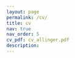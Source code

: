 ```yaml
---
layout: page
permalink: /cv/
title: cv
nav: true
nav_order: 5
cv_pdf: cv_allinger.pdf
description:
---
```

